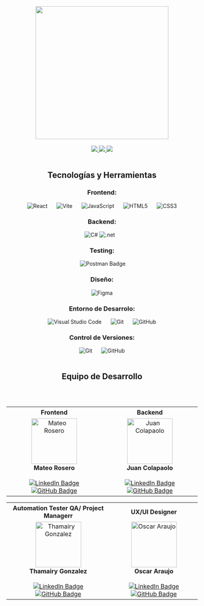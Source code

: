 <div align='center'>
	<img width="350" src="https://github.com/user-attachments/assets/5e1b1ae4-5de1-4b30-9043-a8931fa54765"
</div>

<br>
<br>

<div align='center'>
  <a href="https://justina-io-front.vercel.app/" target="_blank">
    <img  src="https://img.shields.io/badge/DEPLOY_FRONT-5A4FCF?style=for-the-badge&logo=vercel&logoColor=white"/>
  </a>
  <a href="https://www.figma.com/design/hgOwiiVMBqC5zQyLDoNiko/justina.io_NC%2FH1-01-n?node-id=0-1&t=YxUPFtoJaKh8C6eF-1" target="_blank">
    <img  src="https://img.shields.io/badge/VER_DISE%C3%91O-5A4FCF?style=for-the-badge&logo=figma&logoColor=white"/>
  </a>
  <a href="http://justinaapi.somee.com/swagger/index.html" target="_blank">
    <img  src="https://img.shields.io/badge/DEPLOY_BACK-5A4FCF?style=for-the-badge&logo=dotnet&logoColor=white"/>
  </a>
</div>

<br>

## Tecnologías y Herramientas </b>

<h3 align="center"><strong>Frontend:</strong></h3>

<div align="center">
  <img src="https://img.shields.io/badge/react-%2320232a.svg?style=for-the-badge&logo=react&logoColor=%2361DAFB" alt="React" style="margin: 0 10px;">
  <img src="https://img.shields.io/badge/vite-%23646CFF.svg?style=for-the-badge&logo=vite&logoColor=white" alt="Vite" style="margin: 0 10px;">
  <img src="https://img.shields.io/badge/javascript-%23223399.svg?style=for-the-badge&logo=javascript&logoColor=%ff22ff" alt="JavaScript" style="margin: 0 10px;">
  <img src="https://img.shields.io/badge/html5-%23E34F26.svg?style=for-the-badge&logo=html5&logoColor=white" alt="HTML5" style="margin: 0 10px;">
  <img src="https://img.shields.io/badge/css3-%231572B6.svg?style=for-the-badge&logo=css3&logoColor=white" alt="CSS3" style="margin: 0 10px;">
</div>

<h3 align="center"><strong>Backend:</strong></h3>

<div align="center">

<img src='https://img.shields.io/badge/C%23-239120?style=for-the-badge&logo=csharp&logoColor=white' alt='C#'>
<img src='https://img.shields.io/badge/.NET-5C2D91?style=for-the-badge&logo=.net&logoColor=white' alt='.net'>
<img src='https://img.shields.io/badge/Entity%20Framework-5C2D91?style=for-the-badge&logo=.net&logoColor=white' alt=''>
<img src='https://img.shields.io/badge/Microsoft%20SQL%20Server-CC2927?style=for-the-badge&logo=microsoft%20sql%20server&logoColor=white' alt=''>
<img src='https://img.shields.io/badge/-Swagger-%23Clojure?style=for-the-badge&logo=swagger&logoColor=white' alt=''>

</div>

<h3 align="center"><strong>Testing:</strong></h3>
<div align="center">
	<img src='https://img.shields.io/badge/-Swagger-%23Clojure?style=for-the-badge&logo=swagger&logoColor=white' alt=''>
	<img src="https://img.shields.io/badge/-Postman-%23F24E1E.svg?style=for-the-badge&logo=postman&logoColor=white" alt="Postman Badge">
</div>

<h3 align="center"><strong>Diseño:</strong></h3>

<div align="center">
  <img src="https://img.shields.io/badge/figma-%23F24E1E.svg?style=for-the-badge&logo=figma&logoColor=white" alt="Figma" style="margin: 0 10px;">
</div>

<h3 align="center"><strong>Entorno de Desarrolo:</strong></h3>

<div align="center">
  <img src="https://img.shields.io/badge/Visual%20Studio%20Code-0078d7.svg?style=for-the-badge&logo=visual-studio-code&logoColor=white" alt="Visual Studio Code" style="margin: 0 10px;">
  <img src="https://img.shields.io/badge/git-%23F05033.svg?style=for-the-badge&logo=git&logoColor=white" alt="Git" style="margin: 0 10px;">
  <img src="https://img.shields.io/badge/github-%23121011.svg?style=for-the-badge&logo=github&logoColor=white" alt="GitHub" style="margin: 0 10px;">
</div>

<h3 align="center"><strong>Control de Versiones:</strong></h3>

<div align="center">
  <img src="https://img.shields.io/badge/git-%23F05033.svg?style=for-the-badge&logo=git&logoColor=white" alt="Git" style="margin: 0 10px;">
  <img src="https://img.shields.io/badge/github-%23121011.svg?style=for-the-badge&logo=github&logoColor=white" alt="GitHub" style="margin: 0 10px;">
</div>

<br>

##  Equipo de Desarrollo</b>
<br>
<br>

<table>
  <tr>
    <th>Frontend</th>
    <th>Backend</th>
  </tr>
  <tr>
    <td align="center">
      <div align="center">
	<img src="https://avatars.githubusercontent.com/u/72477825?v=4" width="120" alt="Mateo Rosero"/>    
      </div>
      <b>Mateo Rosero</b>
      <br>
      <br>
      <a href="https://www.linkedin.com/in/mateok13/" target="_blank">
        <img src="https://img.shields.io/badge/LinkedIn-0077B5?style=for-the-badge&logo=linkedin&logoColor=white" alt="LinkedIn Badge">
      </a>
      <a href="https://github.com/mateok13" target="_blank">
        <img src="https://img.shields.io/badge/GitHub-181717?style=for-the-badge&logo=github&logoColor=white" alt="GitHub Badge">
      </a>
    </td>
    <td align="center">
      <div align="center">
	<img src="https://avatars.githubusercontent.com/u/145474462?v=4" width="120" alt="Juan Colapaolo"/>    
      </div>
      <b>Juan Colapaolo</b>
      <br>
      <br>
      <a href="https://www.linkedin.com/in/juan-ignacio-colapaolo/" target="_blank">
        <img src="https://img.shields.io/badge/LinkedIn-0077B5?style=for-the-badge&logo=linkedin&logoColor=white" alt="LinkedIn Badge">
      </a>
      <a href="https://github.com/jigcolapaolo" target="_blank">
        <img src="https://img.shields.io/badge/GitHub-181717?style=for-the-badge&logo=github&logoColor=white" alt="GitHub Badge">
      </a>
    </td>
  </tr>
</table>
<table>
  <tr>
    <th>Automation Tester QA/ Project Managerr</th>
    <th>UX/UI Designer</th>
  </tr>
  <tr>
    <td align="center">
      <div align="center">
	<img src="https://avatars.githubusercontent.com/u/130188881?v=4" width="120" alt="Thamairy Gonzalez"/>    
      </div>
      <b>Thamairy Gonzalez</b>
      <br>
      <br>
      <a href="https://www.linkedin.com/in/thamairy-gonzalez/" target="_blank">
        <img src="https://img.shields.io/badge/LinkedIn-0077B5?style=for-the-badge&logo=linkedin&logoColor=white" alt="LinkedIn Badge">
      </a>
      <a href="https://github.com/ThamairyGonzalez" target="_blank">
        <img src="https://img.shields.io/badge/GitHub-181717?style=for-the-badge&logo=github&logoColor=white" alt="GitHub Badge">
      </a>
    </td>
    <td align="center">
      <div align="center">
	<img src="https://github.com/user-attachments/assets/391e0265-d831-45e1-86f5-124813bb4390" width="120" alt="Oscar Araujo"/>    
      </div>
      <b>Oscar Araujo</b>
      <br>
      <br>
      <a href="https://www.linkedin.com/in/oscar-araujogarcia/" target="_blank">
        <img src="https://img.shields.io/badge/LinkedIn-0077B5?style=for-the-badge&logo=linkedin&logoColor=white" alt="LinkedIn Badge">
      </a>
      <a href="https://github.com/OskrAraujo" target="_blank">
        <img src="https://img.shields.io/badge/GitHub-181717?style=for-the-badge&logo=github&logoColor=white" alt="GitHub Badge">
      </a>
    </td>
  </tr>
</table>
